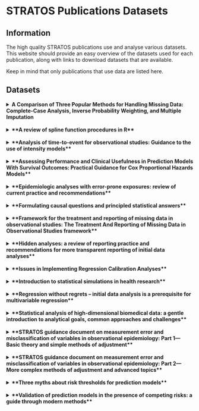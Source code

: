# STRATOS Publications Datasets

## Information
The high quality STRATOS publications use and analyse various datasets. This website should provide an easy overview of the datasets used for each publication, along with links to download datasets that are available.

Keep in mind that only publications that use data are listed here.

## Datasets

<!-- Publication --> 
<details>
<summary><strong>A Comparison of Three Popular Methods for Handling Missing Data: Complete-Case Analysis, Inverse Probability Weighting, and Multiple Imputation<strong></summary>
<br>

The Dataset is from the Youth Cohort Time Series for England, Wales and Scotland, 1984-2002

https://beta.ukdataservice.ac.uk/datacatalogue/studies/study?id=5765

</details>

<br>
<!-- Publication --> 
<details>
  <summary>**A review of spline function procedures in R**</summary>
  <br>
</details>

<br>
<!-- Publication --> 
<details>
  <summary>**Analysis of time‐to‐event for observational studies: Guidance to the use of intensity models**</summary>
  <br>
</details>

<br>
<!-- Publication --> 
<details>
  <summary>**Assessing Performance and Clinical Usefulness in Prediction Models With Survival Outcomes: Practical Guidance for Cox Proportional Hazards Models**</summary>
  <br>
</details>

<br>
<!-- Publication --> 
<details>
  <summary>**Epidemiologic analyses with error-prone exposures: review of current practice and recommendations**</summary>
  <br>
</details>

<br>
<!-- Publication --> 
<details>
  <summary>**Formulating causal questions and principled statistical answers**</summary>
  <br>
</details>

<br>
<!-- Publication --> 
<details>
  <summary>**Framework for the treatment and reporting of missing data in observational studies: The Treatment And Reporting of Missing Data in Observational Studies framework**</summary>
  <br>
</details>

<br>
<!-- Publication --> 
<details>
  <summary>**Hidden analyses: a review of reporting practice and recommendations for more transparent reporting of initial data analyses**</summary>
  <br>
</details>

<br>
<!-- Publication --> 
<details>
  <summary>**Issues in Implementing Regression Calibration Analyses**</summary>
  <br>
</details>

<br>
<!-- Publication --> 
<details>
  <summary>**Introduction to statistical simulations in health research**</summary>
  <br>
</details>

<br>
<!-- Publication --> 
<details>
  <summary>**Regression without regrets – initial data analysis is a prerequisite for multivariable regression**</summary>
  <br>
</details>

<br>
<!-- Publication --> 
<details>
  <summary>**Statistical analysis of high-dimensional biomedical data: a gentle introduction to analytical goals, common approaches and challenges**</summary>
  <br>
</details>

<br>
<!-- Publication --> 
<details>
  <summary>**STRATOS guidance document on measurement error and misclassification of variables in observational epidemiology: Part 1—Basic theory and simple methods of adjustment**</summary>
  <br>
</details>

<br>
<!-- Publication --> 
<details>
  <summary>**STRATOS guidance document on measurement error and misclassification of variables in observational epidemiology: Part 2—More complex methods of adjustment and advanced topics**</summary>
  <br>
</details>

<br>
<!-- Publication --> 
<details>
  <summary>**Three myths about risk thresholds for prediction models**</summary>
  <br>
</details>

<br>
<!-- Publication --> 
<details>
  <summary>**Validation of prediction models in the presence of competing risks: a guide through modern methods**</summary>
  <br>
</details>
